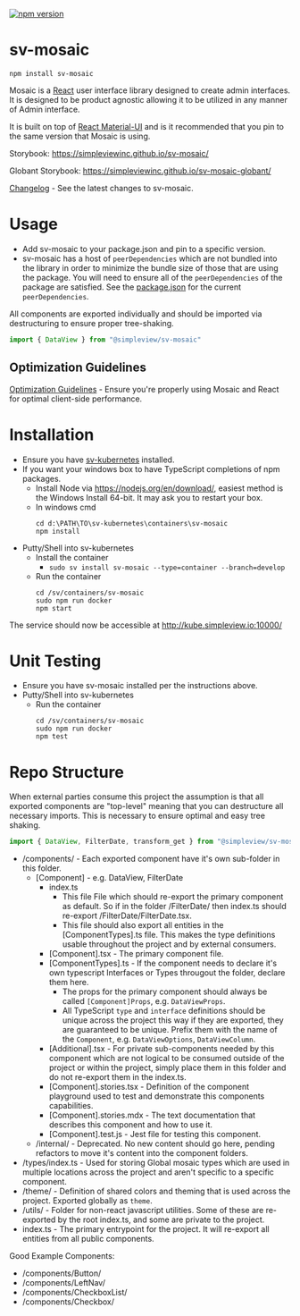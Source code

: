 [![npm version](https://badge.fury.io/js/%40simpleview%2Fsv-mosaic.svg)](https://badge.fury.io/js/%40simpleview%2Fsv-mosaic)

# sv-mosaic

```
npm install sv-mosaic
```

Mosaic is a [React](https://reactjs.org/) user interface library designed to create admin interfaces. It is designed to be product agnostic allowing it to be utilized in any manner of Admin interface.

It is built on top of [React Material-UI](https://material-ui.com/) and is it recommended that you pin to the same version that Mosaic is using.

Storybook: https://simpleviewinc.github.io/sv-mosaic/

Globant Storybook: https://simpleviewinc.github.io/sv-mosaic-globant/

[Changelog](changelog.md) - See the latest changes to sv-mosaic.

# Usage

* Add sv-mosaic to your package.json and pin to a specific version.
* sv-mosaic has a host of `peerDependencies` which are not bundled into the library in order to minimize the bundle size of those that are using the package. You will need to ensure all of the `peerDependencies` of the package are satisfied. See the [package.json](package.json) for the current `peerDependencies`.

All components are exported individually and should be imported via destructuring to ensure proper tree-shaking.

```js
import { DataView } from "@simpleview/sv-mosaic"
```

## Optimization Guidelines

[Optimization Guidelines](optimization.md) - Ensure you're properly using Mosaic and React for optimal client-side performance.

# Installation

* Ensure you have [sv-kubernetes](https://github.com/simpleviewinc/sv-kubernetes) installed.
* If you want your windows box to have TypeScript completions of npm packages.
	* Install Node via https://nodejs.org/en/download/, easiest method is the Windows Install 64-bit. It may ask you to restart your box.
	* In windows cmd
		```
		cd d:\PATH\TO\sv-kubernetes\containers\sv-mosaic
		npm install
		```
* Putty/Shell into sv-kubernetes
	* Install the container
		* `sudo sv install sv-mosaic --type=container --branch=develop`
	* Run the container
		```
		cd /sv/containers/sv-mosaic
		sudo npm run docker
		npm start
		```

The service should now be accessible at http://kube.simpleview.io:10000/

# Unit Testing

* Ensure you have sv-mosaic installed per the instructions above.
* Putty/Shell into sv-kubernetes
	* Run the container
		```
		cd /sv/containers/sv-mosaic
		sudo npm run docker
		npm test
		```

# Repo Structure

When external parties consume this project the assumption is that all exported components are "top-level" meaning that you can destructure all necessary imports. This is necessary to ensure optimal and easy tree shaking.

```js
import { DataView, FilterDate, transform_get } from "@simpleview/sv-mosaic";
```

* /components/ - Each exported component have it's own sub-folder in this folder.
	* [Component] - e.g. DataView, FilterDate
		* index.ts
			* This file File which should re-export the primary component as default. So if in the folder /FilterDate/ then index.ts should re-export /FilterDate/FilterDate.tsx.
			* This file should also export all entities in the [ComponentTypes].ts file. This makes the type definitions usable throughout the project and by external consumers.
		* [Component].tsx - The primary component file.
		* [ComponentTypes].ts - If the component needs to declare it's own typescript Interfaces or Types througout the folder, declare them here.
			* The props for the primary component should always be called `[Component]Props`, e.g. `DataViewProps`.
			* All TypeScript `type` and `interface` definitions should be unique across the project this way if they are exported, they are guaranteed to be unique. Prefix them with the name of the `Component`, e.g. `DataViewOptions`, `DataViewColumn`.
		* [Additional].tsx - For private sub-components needed by this component which are not logical to be consumed outside of the project or within the project, simply place them in this folder and do not re-export them in the index.ts.
		* [Component].stories.tsx - Definition of the component playground used to test and demonstrate this components capabilities.
		* [Component].stories.mdx - The text documentation that describes this component and how to use it.
		* [Component].test.js - Jest file for testing this component.
	* /internal/ - Deprecated. No new content should go here, pending refactors to move it's content into the component folders.
* /types/index.ts - Used for storing Global mosaic types which are used in multiple locations across the project and aren't specific to a specific component.
* /theme/ - Definition of shared colors and theming that is used across the project. Exported globally as `theme`.
* /utils/ - Folder for non-react javascript utilities. Some of these are re-exported by the root index.ts, and some are private to the project.
* index.ts - The primary entrypoint for the project. It will re-export all entities from all public components.

Good Example Components:

* /components/Button/
* /components/LeftNav/
* /components/CheckboxList/
* /components/Checkbox/